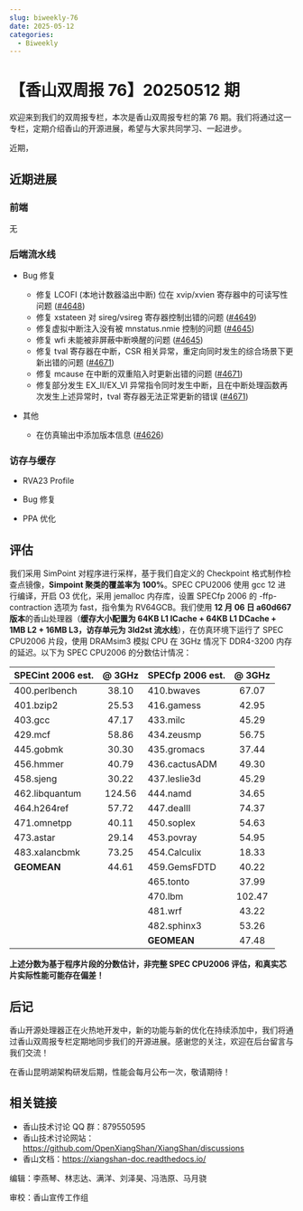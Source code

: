 ```yaml
---
slug: biweekly-76
date: 2025-05-12
categories:
  - Biweekly
---
```


# 【香山双周报 76】20250512 期

欢迎来到我们的双周报专栏，本次是香山双周报专栏的第 76 期。我们将通过这一专栏，定期介绍香山的开源进展，希望与大家共同学习、一起进步。

近期，


<!-- more -->

## 近期进展

### 前端

无

### 后端流水线

- Bug 修复
    - 修复 LCOFI (本地计数器溢出中断) 位在 xvip/xvien 寄存器中的可读写性问题 ([#4648](https://github.com/OpenXiangShan/XiangShan/pull/4648))
    - 修复 xstateen 对 sireg/vsireg 寄存器控制出错的问题 ([#4649](https://github.com/OpenXiangShan/XiangShan/pull/4649))
    - 修复虚拟中断注入没有被 mnstatus.nmie 控制的问题 ([#4645](https://github.com/OpenXiangShan/XiangShan/pull/4645))
    - 修复 wfi 未能被非屏蔽中断唤醒的问题 ([#4645](https://github.com/OpenXiangShan/XiangShan/pull/4645))
    - 修复 tval 寄存器在中断，CSR 相关异常，重定向同时发生的综合场景下更新出错的问题 ([#4671](https://github.com/OpenXiangShan/XiangShan/pull/4671))
    - 修复 mcause 在中断的双重陷入时更新出错的问题 ([#4671](https://github.com/OpenXiangShan/XiangShan/pull/4671))
    - 修复部分发生 EX\_II/EX\_VI 异常指令同时发生中断，且在中断处理函数再次发生上述异常时，tval 寄存器无法正常更新的错误 ([#4671](https://github.com/OpenXiangShan/XiangShan/pull/4671))

- 其他
    - 在仿真输出中添加版本信息 ([#4626](https://github.com/OpenXiangShan/XiangShan/pull/4626))

### 访存与缓存

- RVA23 Profile

- Bug 修复

- PPA 优化


## 评估

我们采用 SimPoint 对程序进行采样，基于我们自定义的 Checkpoint 格式制作检查点镜像，**Simpoint 聚类的覆盖率为 100%**。SPEC CPU2006 使用 gcc 12 进行编译，开启 O3 优化，采用 jemalloc 内存库，设置 SPECfp 2006 的 -ffp-contraction 选项为 fast，指令集为 RV64GCB。我们使用 **12 月 06 日 a60d667 版本**的香山处理器（**缓存大小配置为 64KB L1 ICache + 64KB L1 DCache + 1MB L2 + 16MB L3，访存单元为 3ld2st 流水线**），在仿真环境下运行了 SPEC CPU2006 片段，使用 DRAMsim3 模拟 CPU 在 3GHz 情况下 DDR4-3200 内存的延迟。以下为 SPEC CPU2006 的分数估计情况：

| SPECint 2006 est. | @ 3GHz | SPECfp 2006 est.  | @ 3GHz |
| :---------------- | :----: | :---------------- | :----: |
| 400.perlbench     | 38.10  | 410.bwaves        | 67.07  |
| 401.bzip2         | 25.53  | 416.gamess        | 42.95  |
| 403.gcc           | 47.17  | 433.milc          | 45.29  |
| 429.mcf           | 58.86  | 434.zeusmp        | 56.75  |
| 445.gobmk         | 30.30  | 435.gromacs       | 37.44  |
| 456.hmmer         | 40.79  | 436.cactusADM     | 49.30  |
| 458.sjeng         | 30.22  | 437.leslie3d      | 45.29  |
| 462.libquantum    | 124.56 | 444.namd          | 34.65  |
| 464.h264ref       | 57.72  | 447.dealII        | 74.37  |
| 471.omnetpp       | 40.11  | 450.soplex        | 54.63  |
| 473.astar         | 29.14  | 453.povray        | 54.95  |
| 483.xalancbmk     | 73.25  | 454.Calculix      | 18.33  |
| **GEOMEAN**       | 44.61  | 459.GemsFDTD      | 40.22  |
|                   |        | 465.tonto         | 37.99  |
|                   |        | 470.lbm           | 102.47 |
|                   |        | 481.wrf           | 43.22  |
|                   |        | 482.sphinx3       | 53.26  |
|                   |        | **GEOMEAN**       | 47.48  |

**上述分数为基于程序片段的分数估计，非完整 SPEC CPU2006 评估，和真实芯片实际性能可能存在偏差！**

## 后记

香山开源处理器正在火热地开发中，新的功能与新的优化在持续添加中，我们将通过香山双周报专栏定期地同步我们的开源进展。感谢您的关注，欢迎在后台留言与我们交流！

在香山昆明湖架构研发后期，性能会每月公布一次，敬请期待！

## 相关链接

* 香山技术讨论 QQ 群：879550595
* 香山技术讨论网站：https://github.com/OpenXiangShan/XiangShan/discussions
* 香山文档：https://xiangshan-doc.readthedocs.io/

编辑：李燕琴、林志达、满洋、刘泽昊、冯浩原、马月骁

审校：香山宣传工作组
